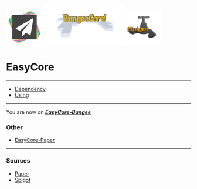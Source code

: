 [![](docs/images/PaperIcon.png)](https://papermc.io)
[![](docs/images/BungeeIcon.png)](https://spigotmc.org)
[![](docs/images/SpigotIcon.png)](https://spigotmc.org)
# EasyCore
<hr />

- [Dependency](docs/pages/Dependency.md)
- [Using](docs/pages/Using.md)
<hr />

You are now on <u>***EasyCore-Bungee***</u>
### Other
<!--
- [EasyConfig-Paper](https://github.com/SaveFeelix/EasyConfig-Paper)
- [EasyConfig-Bungee](https://github.com/SaveFeelix/EasyConfig-Bungee)
-->
- [EasyCore-Paper](https://github.com/SaveFeelix/EasyCore-Paper)
<hr />

### Sources
- [Paper](https://papermc.io)
- [Spigot](https://spigotmc.org)
